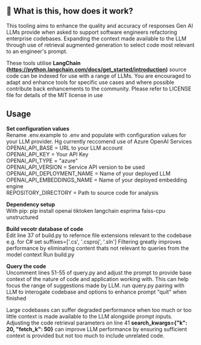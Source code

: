 ## 🤔 What is this, how does it work?  
This tooling aims to enhance the quality and accuracy of responses Gen AI LLMs provide when asked to support software engineers refactoring enterprise codebases.
Expanding the context made available to the LLM through use of retrieval augmented generation to select code most relevant to an engineer's prompt.  

These tools utilise **LangChain (https://python.langchain.com/docs/get_started/introduction)** source code can be indexed for use with a range of LLMs.
You are encouraged to adapt and enhance tools for specific use cases and where possible contribute back enhancements to the community. Please refer to LICENSE file for details of the MIT license in use

## Usage
**Set configuration values**  
Rename .env.example to .env and populate with configuration values for your LLM provider. Hg currently reccomend use of Azure OpenAI Services    
OPENAI_API_BASE = URL to your LLM account  
OPENAI_API_KEY = Your API Key  
OPENAI_API_TYPE = "azure"  
OPENAI_API_VERSION = Service API version to be used  
OPENAI_API_DEPLOYMENT_NAME = Name of your deployed LLM  
OPENAI_API_EMBEDDINGS_NAME = Name of your deployed embedding engine  
REPOSITORY_DIRECTORY = Path to source code for analysis  

**Dependency setup**  
With pip:
pip install openai tiktoken langchain esprima faiss-cpu unstructured

**Build vecotr database of code**  
Edit line 37 of build.py to refernce file extensions relevant to the codebase e.g. for C# set suffixes=['.cs', '.csproj', '.sln']
Filtering greatly improves performance by eliminating content thats not relevant to queries from the model context
Run build.py

**Query the code**  
Uncomment lines 51-55 of query.py and adjust the prompt to provide base context of the nature of code and application working with. This can help focus the range of suggestions made by LLM.
run query.py pairing with LLM to interogate codebase and options to enhance
prompt "quit" when finished

Large codebases can suffer degraded performance when too much or too little context is made available to the LLM alongside prompt inputs.
Adjusting the code retrieval parameters on line 41  **search_kwargs={"k": 20, "fetch_k": 50}** can improve LLM performance by ensuring sufficient context is provided but not too much to include unrelated code.
